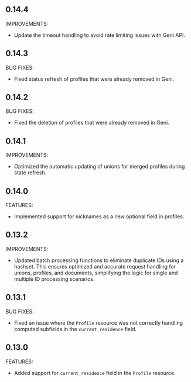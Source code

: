 ## 0.14.4

IMPROVEMENTS:

* Update the timeout handling to avoid rate limiting issues with Geni API.

## 0.14.3

BUG FIXES:

* Fixed status refresh of profiles that were already removed in Geni.

## 0.14.2

BUG FIXES:

* Fixed the deletion of profiles that were already removed in Geni.

## 0.14.1

IMPROVEMENTS:

* Optimized the automatic updating of unions for merged profiles during state refresh.

## 0.14.0

FEATURES:

* Implemented support for nicknames as a new optional field in profiles.

## 0.13.2

IMPROVEMENTS:

* Updated batch processing functions to eliminate duplicate IDs using a hashset. This ensures optimized and accurate
  request handling for unions, profiles, and documents, simplifying the logic for single and multiple ID processing
  scenarios.

## 0.13.1

BUG FIXES:

* Fixed an issue where the `Profile` resource was not correctly handling computed subfields in the `current_residence`
  field.

## 0.13.0

FEATURES:

* Added support for `current_residence` field in the `Profile` resource.
